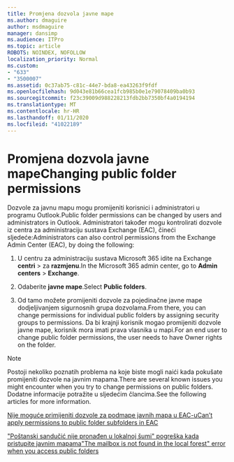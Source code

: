 ```yaml
---
title: Promjena dozvola javne mape
ms.author: dmaguire
author: msdmaguire
manager: dansimp
ms.audience: ITPro
ms.topic: article
ROBOTS: NOINDEX, NOFOLLOW
localization_priority: Normal
ms.custom:
- "633"
- "3500007"
ms.assetid: 0c37ab75-c81c-44e7-bda8-ea43263f9fdf
ms.openlocfilehash: 9d043e81b66cea1fcb985b0e1e79078409ba0b93
ms.sourcegitcommit: f23c39009d988228213fdb2bb7350bf4a0194194
ms.translationtype: MT
ms.contentlocale: hr-HR
ms.lasthandoff: 01/11/2020
ms.locfileid: "41022189"
---
```

# <a name="changing-public-folder-permissions"></a><span data-ttu-id="87aa6-102">Promjena dozvola javne mape</span><span class="sxs-lookup"><span data-stu-id="87aa6-102">Changing public folder permissions</span></span>

<span data-ttu-id="87aa6-103">Dozvole za javnu mapu mogu promijeniti korisnici i administratori u programu Outlook.</span><span class="sxs-lookup"><span data-stu-id="87aa6-103">Public folder permissions can be changed by users and administrators in Outlook.</span></span> <span data-ttu-id="87aa6-104">Administratori također mogu kontrolirati dozvole iz centra za administraciju sustava Exchange (EAC), čineći sljedeće:</span><span class="sxs-lookup"><span data-stu-id="87aa6-104">Administrators can also control permissions from the Exchange Admin Center (EAC), by doing the following:</span></span>
  
1. <span data-ttu-id="87aa6-105">U centru za administraciju sustava Microsoft 365 idite na Exchange **centri** \> za **razmjenu**.</span><span class="sxs-lookup"><span data-stu-id="87aa6-105">In the Microsoft 365 admin center, go to **Admin centers** \> **Exchange**.</span></span>

2. <span data-ttu-id="87aa6-106">Odaberite **javne mape**.</span><span class="sxs-lookup"><span data-stu-id="87aa6-106">Select **Public folders**.</span></span>

3. <span data-ttu-id="87aa6-107">Od tamo možete promijeniti dozvole za pojedinačne javne mape dodjeljivanjem sigurnosnih grupa dozvolama.</span><span class="sxs-lookup"><span data-stu-id="87aa6-107">From there, you can change permissions for individual public folders by assigning security groups to permissions.</span></span> <span data-ttu-id="87aa6-108">Da bi krajnji korisnik mogao promijeniti dozvole javne mape, korisnik mora imati prava vlasnika u mapi.</span><span class="sxs-lookup"><span data-stu-id="87aa6-108">For an end user to change public folder permissions, the user needs to have Owner rights on the folder.</span></span>

> [!NOTE]
> <span data-ttu-id="87aa6-109">Postoji nekoliko poznatih problema na koje biste mogli naići kada pokušate promijeniti dozvole na javnim mapama.</span><span class="sxs-lookup"><span data-stu-id="87aa6-109">There are several known issues you might encounter when you try to change permissions on public folders.</span></span> <span data-ttu-id="87aa6-110">Dodatne informacije potražite u sljedećim člancima.</span><span class="sxs-lookup"><span data-stu-id="87aa6-110">See the following articles for more information.</span></span>
>
> [<span data-ttu-id="87aa6-111">Nije moguće primijeniti dozvole za podmape javnih mapa u EAC-u</span><span class="sxs-lookup"><span data-stu-id="87aa6-111">Can’t apply permissions to public folder subfolders in EAC</span></span>](https://docs.microsoft.com/exchange/troubleshoot/public-folders/can%E2%80%99t-apply-permissions-public-folder-subfolders)
>
> [<span data-ttu-id="87aa6-112">"Poštanski sandučić nije pronađen u lokalnoj šumi" pogreška kada pristupite javnim mapama</span><span class="sxs-lookup"><span data-stu-id="87aa6-112">"The mailbox is not found in the local forest" error when you access public folders</span></span>](https://docs.microsoft.com/exchange/troubleshoot/public-folders/mailbox-not-found-local-forest-public-folder)
